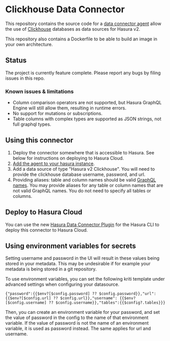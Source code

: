 # Clickhouse Data Connector

This repository contains the source code for a
[data connector agent](https://github.com/hasura/graphql-engine/blob/master/dc-agents/README.md) allow the use of [Clickhouse](https://clickhouse.com/) databases as data sources for Hasura v2.

This repository also contains a Dockerfile to be able to build an image in your own architecture.

## Status

The project is currently feature complete.
Please report any bugs by filing issues in this repo.

### Known issues & limitations

- Column comparison operators are not supported, but Hasura GraphQL Engine will still allow them, resulting in runtime errors.
- No support for mutations or subscriptions.
- Table columns with complex types are supported as JSON strings, not full graphql types.

## Using this connector

1. Deploy the connector somewhere that is accessible to Hasura. See below for instructions on deploying to Hasura Cloud.
2. [Add the agent to your hasura instance](https://hasura.io/docs/latest/databases/data-connectors/#adding-hasura-graphql-data-connector-agent-to-metadata).
3. Add a data source of type "Hasura v2 Clickhouse". You will need to provide the clickhouse database username, password, and url.
4. Providing aliases: table and column names should be valid [GraphQL names](https://spec.graphql.org/October2021/#sec-Names). You may provide aliases for any table or column names that are not valid GraphQL names. You do not need to specify all tables or columns.

## Deploy to Hasura Cloud

You can use the new [Hasura Data Connector Plugin](https://hasura.io/docs/latest/hasura-cli/connector-plugin/) for the
Hasura CLI to deploy this connector to Hasura Cloud.

## Using environment variables for secrets

Setting username and password in the UI will result in these values being stored in your metadata.
This may be undesirable if for example your metadata is being stored in a git repository.

To use environment variables, you can set the following kriti template under advanced settings when configuring your datasource.

```
{"password":{{$env?[$config.password] ?? $config.password}},"url": {{$env?[$config.url] ?? $config.url}},"username": {{$env?[$config.username] ?? $config.username}},"tables":{{$config?.tables}}}
```

Then, you can create an environment variable for your password, and set the value of password in the config to the name of that environment variable.
If the value of password is not the name of an environment variable, it is used as password instead. The same applies for url and username.
